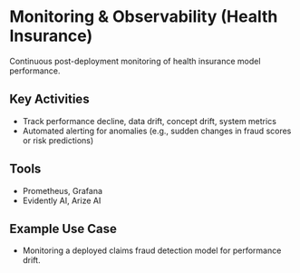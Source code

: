 
# Monitoring & Observability (Health Insurance)

Continuous post-deployment monitoring of health insurance model performance.

## Key Activities
- Track performance decline, data drift, concept drift, system metrics
- Automated alerting for anomalies (e.g., sudden changes in fraud scores or risk predictions)

## Tools
- Prometheus, Grafana
- Evidently AI, Arize AI

## Example Use Case
- Monitoring a deployed claims fraud detection model for performance drift.